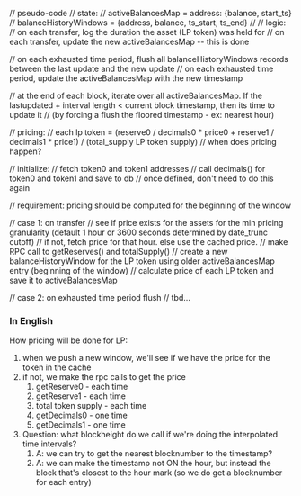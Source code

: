 // pseudo-code
// state:
// activeBalancesMap = address: {balance, start_ts} 
// balanceHistoryWindows = {address, balance, ts_start, ts_end}
// 
// logic:
// on each transfer, log the duration the asset (LP token) was held for
// on each transfer, update the new activeBalancesMap
-- this is done

// on each exhausted time period, flush all balanceHistoryWindows records between the last update and the new update
// on each exhausted time period, update the activeBalancesMap with the new timestamp

// at the end of each block, iterate over all activeBalancesMap. If the lastupdated + interval length < current block timestamp, then its time to update it 
// (by forcing a flush the floored timestamp - ex: nearest hour)

// pricing: 
// each lp token = (reserve0 / decimals0 * price0 + reserve1 / decimals1 * price1) / (total_supply LP token supply)
// when does pricing happen?

// initialize:
// fetch token0 and token1 addresses
// call decimals() for token0 and token1 and save to db
// once defined, don't need to do this again

// requirement: pricing should be computed for the beginning of the window

// case 1: on transfer
// see if price exists for the assets for the min pricing granularity (default 1 hour or 3600 seconds determined by date_trunc cutoff)
// if not, fetch price for that hour. else use the cached price.
// make RPC call to getReserves() and totalSupply()
// create a new balanceHistoryWindow for the LP token using older activeBalancesMap entry (beginning of the window)
// calculate price of each LP token and save it to activeBalancesMap

// case 2: on exhausted time period flush
// tbd...

### In English

How pricing will be done for LP:
1. when we push a new window, we'll see if we have the price for the token in the cache
2. if not, we make the rpc calls to get the price
   1. getReserve0 - each time
   2. getReserve1 - each time
   3. total token supply - each time
   4. getDecimals0 - one time
   5. getDecimals1 - one time
3. Question: what blockheight do we call if we're doing the interpolated time intervals? 
   1. A: we can try to get the nearest blocknumber to the timestamp?
   2. A: we can make the timestamp not ON the hour, but instead the block that's closest to the hour mark (so we do get a blocknumber for each entry)